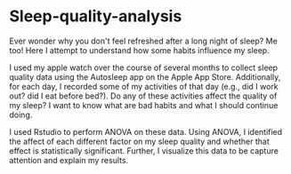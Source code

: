 # Sleep-quality-analysis
Ever wonder why you don't feel refreshed after a long night of sleep? Me too! Here I attempt to understand how some habits influence my sleep.

I used my apple watch over the course of several months to collect sleep quality data using the Autosleep app on the Apple App Store. Additionally, for each day, I recorded some of my activities of that day (e.g., did I work out? did I eat before bed?). Do any of these activities affect the quality of my sleep? I want to know what are bad habits and what I should continue doing.

I used Rstudio to perform ANOVA on these data. Using ANOVA, I identified the affect of each different factor on my sleep quality and whether that effect is statistically significant. Further, I visualize this data to be capture attention and explain my results.
